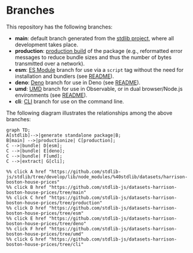 <!--

@license Apache-2.0

Copyright (c) 2023 The Stdlib Authors.

Licensed under the Apache License, Version 2.0 (the "License");
you may not use this file except in compliance with the License.
You may obtain a copy of the License at

    http://www.apache.org/licenses/LICENSE-2.0

Unless required by applicable law or agreed to in writing, software
distributed under the License is distributed on an "AS IS" BASIS,
WITHOUT WARRANTIES OR CONDITIONS OF ANY KIND, either express or implied.
See the License for the specific language governing permissions and
limitations under the License.

-->

# Branches

This repository has the following branches:

-   **main**: default branch generated from the [stdlib project][stdlib-url], where all development takes place.
-   **production**: [production build][production-url] of the package (e.g., reformatted error messages to reduce bundle sizes and thus the number of bytes transmitted over a network).
-   **esm**: [ES Module][esm-url] branch for use via a `script` tag without the need for installation and bundlers (see [README][esm-readme]).
-   **deno**: [Deno][deno-url] branch for use in Deno (see [README][deno-readme]).
-   **umd**: [UMD][umd-url] branch for use in Observable, or in dual browser/Node.js environments (see [README][umd-readme]).
-   **cli**: [CLI][cli-url] branch for use on the command line.

The following diagram illustrates the relationships among the above branches:

```mermaid
graph TD;
A[stdlib]-->|generate standalone package|B;
B[main] -->|productionize| C[production];
C -->|bundle| D[esm];
C -->|bundle| E[deno];
C -->|bundle| F[umd];
C -->|extract| G[cli];

%% click A href "https://github.com/stdlib-js/stdlib/tree/develop/lib/node_modules/%40stdlib/datasets/harrison-boston-house-prices"
%% click B href "https://github.com/stdlib-js/datasets-harrison-boston-house-prices/tree/main"
%% click C href "https://github.com/stdlib-js/datasets-harrison-boston-house-prices/tree/production"
%% click D href "https://github.com/stdlib-js/datasets-harrison-boston-house-prices/tree/esm"
%% click E href "https://github.com/stdlib-js/datasets-harrison-boston-house-prices/tree/deno"
%% click F href "https://github.com/stdlib-js/datasets-harrison-boston-house-prices/tree/umd"
%% click G href "https://github.com/stdlib-js/datasets-harrison-boston-house-prices/tree/cli"
```

[stdlib-url]: https://github.com/stdlib-js/stdlib/tree/develop/lib/node_modules/%40stdlib/datasets/harrison-boston-house-prices
[production-url]: https://github.com/stdlib-js/datasets-harrison-boston-house-prices/tree/production
[deno-url]: https://github.com/stdlib-js/datasets-harrison-boston-house-prices/tree/deno
[deno-readme]: https://github.com/stdlib-js/datasets-harrison-boston-house-prices/blob/deno/README.md
[umd-url]: https://github.com/stdlib-js/datasets-harrison-boston-house-prices/tree/umd
[umd-readme]: https://github.com/stdlib-js/datasets-harrison-boston-house-prices/blob/umd/README.md
[esm-url]: https://github.com/stdlib-js/datasets-harrison-boston-house-prices/tree/esm
[esm-readme]: https://github.com/stdlib-js/datasets-harrison-boston-house-prices/blob/esm/README.md
[cli-url]: https://github.com/stdlib-js/datasets-harrison-boston-house-prices/tree/cli